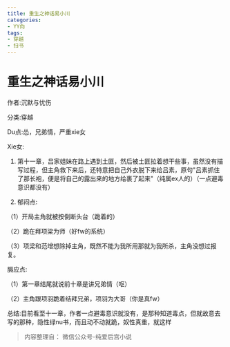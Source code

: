 ```yaml
---
title: 重生之神话易小川
categories:
- YY向
tags:
- 穿越
- 扫书
---
```

# 重生之神话易小川
作者:沉默与忧伤

分类:穿越

Du点:怂，兄弟情，严重xie女

Xie女:

1.  第十一章，吕家姐妹在路上遇到土匪，然后被土匪拉着想干些事，虽然没有描写过程，但主角救下来后，还特意把自己外衣脱下来给吕素，原句"吕素抓住了那长袍，便是将自己的露出来的地方给裹了起来"（纯属ex人的）（一点避毒意识都没有）

2.  郁闷点:

（1）开局主角就被按倒断头台（跪着的）

（2）跪在拜项梁为师（好fw的系统）

（3）项梁和范增想除掉主角，既然不能为我所用那就为我所杀，主角没想过报复。

膈应点:

（1）第一章结尾就说前十章是讲兄弟情（呕）

（2）主角跟项羽跪着结拜兄弟，项羽为大哥（你是真fw）

总结:目前看至十一章，作者一点避毒意识就没有，是那种知道毒点，但就故意去写的那种，隐性绿nu书，而且动不动就跪，奴性真重，就这样


> 内容整理自： 微信公众号-纯爱后宫小说